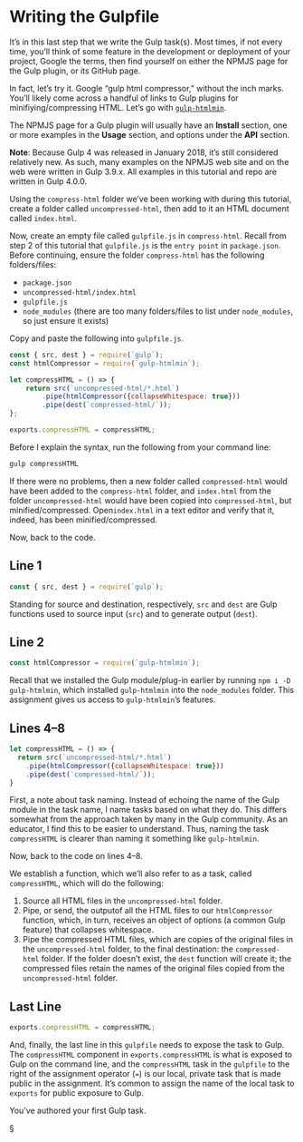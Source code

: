 # Writing the Gulpfile
It’s in this last step that we write the Gulp task(s). Most times, if not every time, you’ll think of some feature in the development or deployment of your project, Google the terms, then find yourself on either the NPMJS page for the Gulp plugin, or its GitHub page.

In fact, let’s try it. Google “gulp html compressor,” without the inch marks. You’ll likely come across a handful of links to Gulp plugins for minifiying/compressing HTML. Let’s go with [`gulp-htmlmin`](https://www.npmjs.com/package/gulp-htmlmin).

The NPMJS page for a Gulp plugin will usually have an **Install** section, one or more examples in the **Usage** section, and options under the **API** section.

**Note**: Because Gulp 4 was released in January 2018, it’s still considered relatively new. As such, many examples on the NPMJS web site and on the web were written in Gulp 3.9.x. All examples in this tutorial and repo are written in Gulp 4.0.0.

Using the `compress-html` folder we’ve been working with during this tutorial, create a folder called `uncompressed-html`, then add to it an HTML document called `index.html`.

Now, create an empty file called `gulpfile.js` in `compress-html`. Recall from step 2 of this tutorial that `gulpfile.js` is the `entry point` in `package.json`. Before continuing, ensure the folder `compress-html` has the following folders/files:
* `package.json`
* `uncompressed-html/index.html`
* `gulpfile.js`
* `node_modules` (there are too many folders/files to list under `node_modules`, so just ensure it exists)

Copy and paste the following into `gulpfile.js`.

```javascript
const { src, dest } = require(`gulp`);
const htmlCompressor = require(`gulp-htmlmin`);

let compressHTML = () => {
    return src(`uncompressed-html/*.html`)
        .pipe(htmlCompressor({collapseWhitespace: true}))
        .pipe(dest(`compressed-html/`));
};

exports.compressHTML = compressHTML;
```

Before I explain the syntax, run the following from your command line:
```bash
gulp compressHTML
```

If there were no problems, then a new folder called `compressed-html` would have been added to the `compress-html` folder, and `index.html` from the folder `uncompressed-html` would have been copied into `compressed-html`, but minified/compressed. Open`index.html` in a text editor and verify that it, indeed, has been minified/compressed.

Now, back to the code.

## Line 1
```javascript
const { src, dest } = require(`gulp`);
```

Standing for source and destination, respectively, `src` and `dest` are Gulp functions used to source input (`src`) and to generate output (`dest`).

## Line 2
```javascript
const htmlCompressor = require(`gulp-htmlmin`);
```

Recall that we installed the Gulp module/plug-in earlier by running `npm i -D gulp-htmlmin`, which installed `gulp-htmlmin` into the `node_modules` folder. This assignment gives us access to `gulp-htmlmin`’s features.

## Lines 4–8
```javascript
let compressHTML = () => {
  return src(`uncompressed-html/*.html`)
    .pipe(htmlCompressor({collapseWhitespace: true}))
    .pipe(dest(`compressed-html/`));
}
```

First, a note about task naming. Instead of echoing the name of the Gulp module in the task name, I name tasks based on what they do. This differs somewhat from the approach taken by many in the Gulp community. As an educator, I find this to be easier to understand. Thus, naming the task `compressHTML` is clearer than naming it something like `gulp-htmlmin`.

Now, back to the code on lines 4–8.

We establish a function, which we’ll also refer to as a task, called `compressHTML`, which will do the following:
1. Source  all HTML files in the `uncompressed-html` folder.
2. Pipe, or send,  the outputof all the HTML files  to our `htmlCompressor` function, which, in turn, receives an object of options (a common Gulp feature) that collapses whitespace.
3. Pipe the compressed HTML files, which are copies of the original files in the `uncompressed-html` folder, to the final destination: the  `compressed-html` folder. If the folder doesn’t exist, the `dest` function will create it; the compressed files retain the names of the original files copied from the `uncompressed-html` folder.

## Last Line
```javascript
exports.compressHTML = compressHTML;
```

And, finally, the last line in this `gulpfile` needs to expose the task to Gulp. The `compressHTML` component in `exports.compressHTML` is what is exposed to Gulp on the command line, and the `compressHTML` task in the `gulpfile` to the right of the assignment operator (`=`) is our local, private task that is made public in the assignment. It’s common to assign the name of the local task to `exports` for public exposure to Gulp.

You’ve authored your first Gulp task.

§
